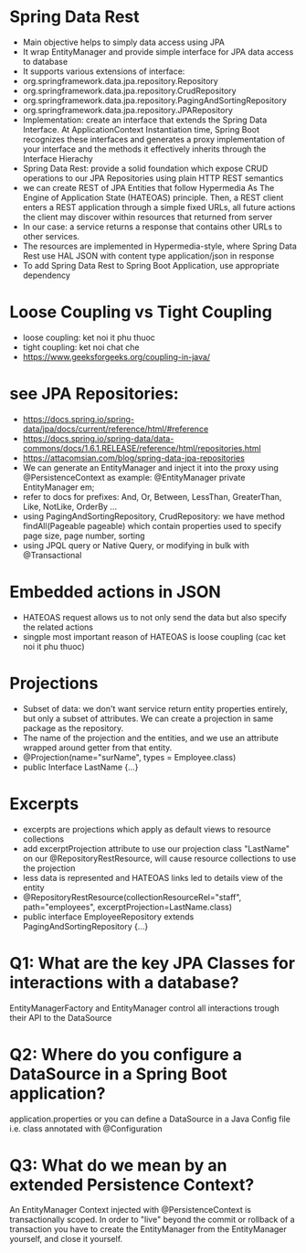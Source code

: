 # Spring Data Rest
- Main objective helps to simply data access using JPA
- It wrap EntityManager and provide simple interface for JPA data access to database
- It supports various extensions of interface:
- org.springframework.data.jpa.repository.Repository
- org.springframework.data.jpa.repository.CrudRepository
- org.springframework.data.jpa.repository.PagingAndSortingRepository
- org.springframework.data.jpa.repository.JPARepository
- Implementation: create an interface that extends the Spring Data Interface. At ApplicationContext Instantiation time, Spring Boot recognizes these interfaces and generates a proxy implementation of your interface and the methods it effectively inherits through the Interface Hierachy
- Spring Data Rest: provide a solid foundation which expose CRUD operations to our JPA Repositories using plain HTTP REST semantics
- we can create REST of JPA Entities that follow Hypermedia As The Engine of Application State (HATEOAS) principle. Then, a REST client enters a REST application through a simple fixed URLs, all future actions the client may discover within resources that returned from server
- In our case: a service returns a response that contains other URLs to other services.
- The resources are implemented in Hypermedia-style, where Spring Data Rest use HAL JSON with content type application/json in response
- To add Spring Data Rest to Spring Boot Application, use appropriate dependency

# Loose Coupling vs Tight Coupling
- loose coupling: ket noi it phu thuoc
- tight coupling: ket noi chat che
- https://www.geeksforgeeks.org/coupling-in-java/

# see JPA Repositories: 
- https://docs.spring.io/spring-data/jpa/docs/current/reference/html/#reference
- https://docs.spring.io/spring-data/data-commons/docs/1.6.1.RELEASE/reference/html/repositories.html
- https://attacomsian.com/blog/spring-data-jpa-repositories
- We can generate an EntityManager and inject it into the proxy using @PersistenceContext as example: @EntityManager private EntityManager em;
- refer to docs for prefixes: And, Or, Between, LessThan, GreaterThan, Like, NotLike, OrderBy ...
- using PagingAndSortingRepository, CrudRepository: we have method findAll(Pageable pageable) which contain properties used to specify page size, page number, sorting
- using JPQL query or Native Query, or modifying in bulk with @Transactional

# Embedded actions in JSON
- HATEOAS request allows us to not only send the data but also specify the related actions
- singple most important reason of HATEOAS is loose coupling (cac ket noi it phu thuoc)

# Projections
- Subset of data: we don't want service return entity properties entirely, but only a subset of attributes. We can create a projection in same package as the repository.
- The name of the projection and the entities, and we use an attribute wrapped around getter from that entity.
- @Projection(name="surName", types = Employee.class)
- public Interface LastName {...}

# Excerpts
- excerpts are projections which apply as default views to resource collections
- add excerptProjection attribute to use our projection class "LastName" on our @RepositoryRestResource, will cause resource collections to use the projection
- less data is represented and HATEOAS links led to details view of the entity
- @RepositoryRestResource(collectionResourceRel="staff", path="employees", excerptProjection=LastName.class)
- public interface EmployeeRepository extends PagingAndSortingRepository {...}

# Q1: What are the key JPA Classes for interactions with a database?
EntityManagerFactory and EntityManager control all interactions trough their API to the DataSource

# Q2: Where do you configure a DataSource in a Spring Boot application? 
application.properties or you can define a DataSource in a Java Config file i.e. class annotated with @Configuration 

# Q3: What do we mean by an extended Persistence Context? 
An EntityManager Context injected with @PersistenceContext is transactionally scoped. In order to "live" beyond the commit or rollback of a transaction you have to create the EntityManager from the EntityManager yourself, and close it yourself.
